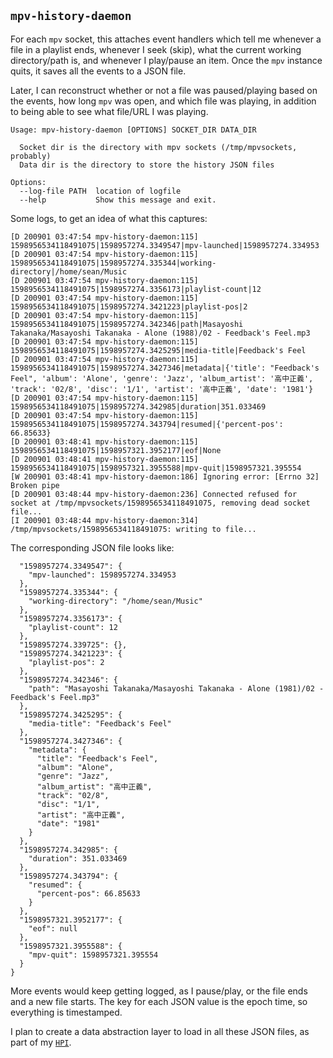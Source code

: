 ## `mpv-history-daemon`

For each `mpv` socket, this attaches event handlers which tell me whenever a file in a playlist ends, whenever I seek (skip), what the current working directory/path is, and whenever I play/pause an item. Once the `mpv` instance quits, it saves all the events to a JSON file.

Later, I can reconstruct whether or not a file was paused/playing based on the events, how long `mpv` was open, and which file was playing, in addition to being able to see what file/URL I was playing.

```
Usage: mpv-history-daemon [OPTIONS] SOCKET_DIR DATA_DIR

  Socket dir is the directory with mpv sockets (/tmp/mpvsockets, probably)
  Data dir is the directory to store the history JSON files

Options:
  --log-file PATH  location of logfile
  --help           Show this message and exit.
```

Some logs, to get an idea of what this captures:

```
[D 200901 03:47:54 mpv-history-daemon:115] 1598956534118491075|1598957274.3349547|mpv-launched|1598957274.334953
[D 200901 03:47:54 mpv-history-daemon:115] 1598956534118491075|1598957274.335344|working-directory|/home/sean/Music
[D 200901 03:47:54 mpv-history-daemon:115] 1598956534118491075|1598957274.3356173|playlist-count|12
[D 200901 03:47:54 mpv-history-daemon:115] 1598956534118491075|1598957274.3421223|playlist-pos|2
[D 200901 03:47:54 mpv-history-daemon:115] 1598956534118491075|1598957274.342346|path|Masayoshi Takanaka/Masayoshi Takanaka - Alone (1988)/02 - Feedback's Feel.mp3
[D 200901 03:47:54 mpv-history-daemon:115] 1598956534118491075|1598957274.3425295|media-title|Feedback's Feel
[D 200901 03:47:54 mpv-history-daemon:115] 1598956534118491075|1598957274.3427346|metadata|{'title': "Feedback's Feel", 'album': 'Alone', 'genre': 'Jazz', 'album_artist': '高中正義', 'track': '02/8', 'disc': '1/1', 'artist': '高中正義', 'date': '1981'}
[D 200901 03:47:54 mpv-history-daemon:115] 1598956534118491075|1598957274.342985|duration|351.033469
[D 200901 03:47:54 mpv-history-daemon:115] 1598956534118491075|1598957274.343794|resumed|{'percent-pos': 66.85633}
[D 200901 03:48:41 mpv-history-daemon:115] 1598956534118491075|1598957321.3952177|eof|None
[D 200901 03:48:41 mpv-history-daemon:115] 1598956534118491075|1598957321.3955588|mpv-quit|1598957321.395554
[W 200901 03:48:41 mpv-history-daemon:186] Ignoring error: [Errno 32] Broken pipe
[D 200901 03:48:44 mpv-history-daemon:236] Connected refused for socket at /tmp/mpvsockets/1598956534118491075, removing dead socket file...
[I 200901 03:48:44 mpv-history-daemon:314] /tmp/mpvsockets/1598956534118491075: writing to file...
```

The corresponding JSON file looks like:

```
  "1598957274.3349547": {
    "mpv-launched": 1598957274.334953
  },
  "1598957274.335344": {
    "working-directory": "/home/sean/Music"
  },
  "1598957274.3356173": {
    "playlist-count": 12
  },
  "1598957274.339725": {},
  "1598957274.3421223": {
    "playlist-pos": 2
  },
  "1598957274.342346": {
    "path": "Masayoshi Takanaka/Masayoshi Takanaka - Alone (1981)/02 - Feedback's Feel.mp3"
  },
  "1598957274.3425295": {
    "media-title": "Feedback's Feel"
  },
  "1598957274.3427346": {
    "metadata": {
      "title": "Feedback's Feel",
      "album": "Alone",
      "genre": "Jazz",
      "album_artist": "高中正義",
      "track": "02/8",
      "disc": "1/1",
      "artist": "高中正義",
      "date": "1981"
    }
  },
  "1598957274.342985": {
    "duration": 351.033469
  },
  "1598957274.343794": {
    "resumed": {
      "percent-pos": 66.85633
    }
  },
  "1598957321.3952177": {
    "eof": null
  },
  "1598957321.3955588": {
    "mpv-quit": 1598957321.395554
  }
}
```

More events would keep getting logged, as I pause/play, or the file ends and a new file starts. The key for each JSON value is the epoch time, so everything is timestamped.

I plan to create a data abstraction layer to load in all these JSON files, as part of my [`HPI`](https://github.com/seanbreckenridge/HPI).
